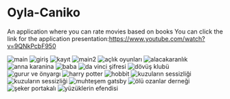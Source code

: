 # Oyla-Caniko
An application where you can rate movies based on books
You can click the link for the application presentation:https://www.youtube.com/watch?v=9QNkPcbF950

![main](https://user-images.githubusercontent.com/113473234/190220421-86ade75b-9d42-4fa1-be98-35c905f3ce49.png)
![giriş](https://user-images.githubusercontent.com/113473234/190220460-7a032d81-b551-46d3-a8c8-97c4f40e1441.png)
![kayıt](https://user-images.githubusercontent.com/113473234/190220480-e4cfd519-eab2-4ad5-9e40-15a04ac27674.png)
![main2](https://user-images.githubusercontent.com/113473234/190220491-e5640675-2878-4a18-aa2e-3312642fb1a4.png)
![açlık oyunları](https://user-images.githubusercontent.com/113473234/190223344-be3d197d-92ea-46aa-8726-8b02b212be99.png)
![alacakaranlık](https://user-images.githubusercontent.com/113473234/190220718-a4746208-46d6-4b68-a64c-563ffdc27e53.png)
![anna karanina](https://user-images.githubusercontent.com/113473234/190220832-7979ef2b-b0b4-4a0f-9549-edd2f8c1a13e.png)
![baba](https://user-images.githubusercontent.com/113473234/190220922-2008f31f-49bc-4c80-bd61-17ecdbcfef56.png)
![da vinci şifresi](https://user-images.githubusercontent.com/113473234/190223643-2e6d0428-06a7-4def-b96d-46b2e68c00b1.png)
![dövüş klubü](https://user-images.githubusercontent.com/113473234/190221106-d6e52ba6-ad7d-4a9f-9d36-23ec7ee66d88.png)
![gurur ve önyargı](https://user-images.githubusercontent.com/113473234/190221229-44a2f0ed-958c-4317-b2fc-1ec69a703154.png)
![harry potter](https://user-images.githubusercontent.com/113473234/190221330-9244f025-8b81-452c-8835-60077a7d90d1.png)
![hobbit](https://user-images.githubusercontent.com/113473234/190221415-a5acee32-f833-46f1-b2d5-df4e9b971ae9.png)
![kuzuların sessizliği](https://user-images.githubusercontent.com/113473234/190223878-699b9e67-36d1-4462-a388-f74fdff2ade5.png)
![kuzuların sessizliği](https://user-images.githubusercontent.com/113473234/190223878-699b9e67-36d1-4462-a388-f74fdff2ade5.png)
![muhteşem gatsby](https://user-images.githubusercontent.com/113473234/190221624-42ac3939-bc46-41db-90c4-b433755eb96b.png)
![ölü ozanlar derneği](https://user-images.githubusercontent.com/113473234/190221723-692c58bc-7755-4d66-a17e-da374a4e01ba.png)
![şeker portakalı](https://user-images.githubusercontent.com/113473234/190221846-2e52ccdd-a9cc-4024-b294-31a57cb065d9.png)
![yüzüklerin efendisi](https://user-images.githubusercontent.com/113473234/190221931-5284d9b9-87a3-405b-9b66-e55b53b7d488.png)
